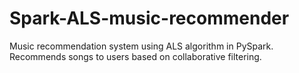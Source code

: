 # Spark-ALS-music-recommender
Music recommendation system using ALS algorithm in PySpark. Recommends songs to users based on collaborative filtering.
